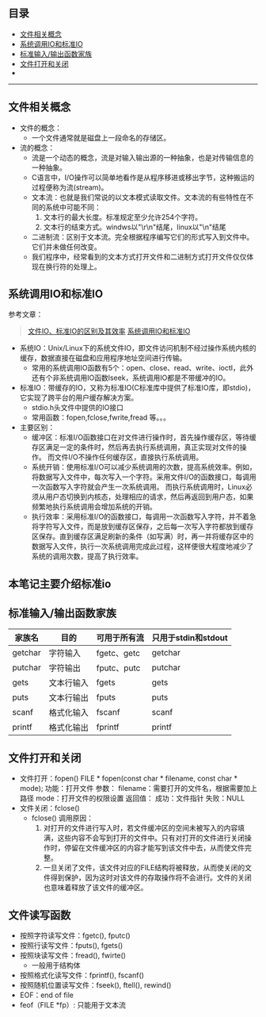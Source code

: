 ## 目录
* [文件相关概念](#文件相关概念)
* [系统调用IO和标准IO](#系统调用IO和标准IO)
* [标准输入/输出函数家族](#标准输入/输出函数家族)
* [文件打开和关闭](#文件打开和关闭)
* 

------

## 文件相关概念

- 文件的概念：
	- 一个文件通常就是磁盘上一段命名的存储区。
- 流的概念：
	- 流是一个动态的概念，流是对输入输出源的一种抽象，也是对传输信息的一种抽象。
	- C语言中，I/O操作可以简单地看作是从程序移进或移出字节，这种搬运的过程便称为流(stream)。
	- 文本流：也就是我们常说的以文本模式读取文件。文本流的有些特性在不同的系统中可能不同：
		1. 文本行的最大长度。标准规定至少允许254个字符。
		2. 文本行的结束方式。windws以"\\r\\n"结尾，linux以"\\n"结尾
	- 二进制流：区别于文本流。完全根据程序编写它们的形式写入到文件中。它们并未做任何改变。
	- 我们程序中，经常看到的文本方式打开文件和二进制方式打开文件仅仅体现在换行符的处理上。


##  系统调用IO和标准IO

参考文章：
> [文件IO、标准IO的区别及其效率](https://blog.csdn.net/llzhang_fly/article/details/120118193)
> [系统调用IO和标准IO](https://www.cnblogs.com/songhe364826110/p/11546076.html#%E6%A6%82%E8%BF%B0)

- 系统IO：Unix/Linux下的系统文件IO，即文件访问机制不经过操作系统内核的缓存，数据直接在磁盘和应用程序地址空间进行传输。
	- 常用的系统调用IO函数有5个：open、close、read、write、ioctl，此外还有个非系统调用IO函数lseek，系统调用IO都是不带缓冲的IO。
- 标准IO：带缓存的IO，又称为标准IO(C标准库中提供了标准IO库，即stdio)，它实现了跨平台的用户缓存解决方案。
	- stdio.h头文件中提供的IO接口
	- 常用函数：fopen,fclose,fwrite,fread 等。。。
- 主要区别：
	- 缓冲区：标准I/O函数接口在对文件进行操作时，首先操作缓存区，等待缓存区满足一定的条件时，然后再去执行系统调用，真正实现对文件的操作。        而文件I/O不操作任何缓存区，直接执行系统调用。
	- 系统开销：使用标准I/O可以减少系统调用的次数，提高系统效率。例如，将数据写入文件中，每次写入一个字符。采用文件I/O的函数接口，每调用一次函数写入字符就会产生一次系统调用。        而执行系统调用时，Linux必须从用户态切换到内核态，处理相应的请求，然后再返回到用户态，如果频繁地执行系统调用会增加系统的开销。
	- 执行效率：采用标准I/O的函数接口，每调用一次函数写入字符，并不着急将字符写入文件，而是放到缓存区保存，之后每一次写入字符都放到缓存区保存。直到缓存区满足刷新的条件（如写满）时，再一并将缓存区中的数据写入文件，执行一次系统调用完成此过程，这样便很大程度地减少了系统的调用次数，提高了执行效率。

## 本笔记主要介绍标准io

## 标准输入/输出函数家族
| 家族名 | 目的 | 可用于所有流 | 只用于stdin和stdout |
| ------- | ---- | ------------- | ------------ |
| getchar | 字符输入 | fgetc、getc | getchar |
| putchar	| 字符输出 | fputc、putc | putchar |
| gets | 文本行输入 | fgets | gets |
| puts | 文本行输出 | fputs | puts |
| scanf | 格式化输入 | fscanf | scanf |
| printf | 格式化输出 |	fprintf |	printf |


## 文件打开和关闭
- 文件打开：fopen()
	FILE * fopen(const char * filename, const char * mode);
	功能：打开文件
	参数：
		filename：需要打开的文件名，根据需要加上路径
		mode：打开文件的权限设置
	返回值：
		成功：文件指针
		失败：NULL
- 文件关闭：fclose()
	- fclose() 调用原因：
		1. 对打开的文件进行写入时，若文件缓冲区的空间未被写入的内容填满，这些内容不会写到打开的文件中。只有对打开的文件进行关闭操作时，停留在文件缓冲区的内容才能写到该文件中去，从而使文件完整。
		2. 一旦关闭了文件，该文件对应的FILE结构将被释放，从而使关闭的文件得到保护，因为这时对该文件的存取操作将不会进行。文件的关闭也意味着释放了该文件的缓冲区。


## 文件读写函数
- 按照字符读写文件：fgetc(), fputc()
- 按照行读写文件：fputs(), fgets()
- 按照块读写文件：fread(), fwirte()
	- 一般用于结构体
- 按照格式化读写文件：fprintf(), fscanf()
- 按照随机位置读写文件：fseek(), ftell(), rewind()	
- EOF：end of file
- feof（FILE \*fp）: 只能用于文本流
